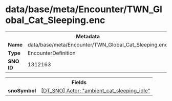 <h1>data/base/meta/Encounter/TWN_Global_Cat_Sleeping.enc</h1><table><tr><th colspan="100%">Metadata</th></tr><tr><td><b>Name</b></td><td>data/base/meta/Encounter/TWN_Global_Cat_Sleeping.enc</td></tr><tr><td><b>Type</b></td><td>EncounterDefinition</td></tr><tr><td><b>SNO ID</b></td><td>1312163</td></tr></table>

<table><tr><th colspan="100%">Fields</th></tr><tr><td><b>snoSymbol</b></td><td><a href="..\Actor\ambient_cat_sleeping_idle.acr.md">[DT_SNO] Actor: "ambient_cat_sleeping_idle"</a></td></tr></table>

